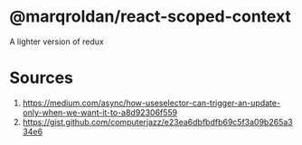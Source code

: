 # @marqroldan/react-scoped-context

A lighter version of redux

# Sources
1. https://medium.com/async/how-useselector-can-trigger-an-update-only-when-we-want-it-to-a8d92306f559
2. https://gist.github.com/computerjazz/e23ea6dbfbdfb69c5f3a09b265a334e6